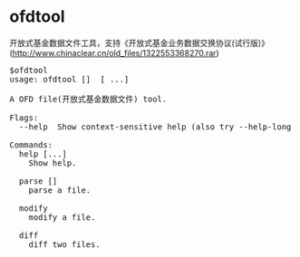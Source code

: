 # ofdtool
开放式基金数据文件工具，支持《开放式基金业务数据交换协议(试行版)》(http://www.chinaclear.cn/old_files/1322553368270.rar) 

<pre>
$ofdtool
usage: ofdtool [<flags>] <command> [<args> ...]

A OFD file(开放式基金数据文件) tool.

Flags:
  --help  Show context-sensitive help (also try --help-long and --help-man).

Commands:
  help [<command>...]
    Show help.

  parse [<flags>] <file>
    parse a file.

  modify <original file>
    modify a file.

  diff <lside file> <rside file>
    diff two files.
</pre>
